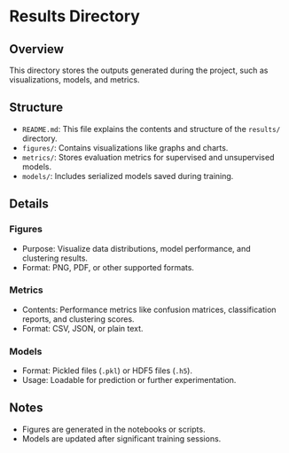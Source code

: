 # Results Directory

## Overview
This directory stores the outputs generated during the project, such as visualizations, models, and metrics.

## Structure
- `README.md`: This file explains the contents and structure of the `results/` directory.
- `figures/`: Contains visualizations like graphs and charts.
- `metrics/`: Stores evaluation metrics for supervised and unsupervised models.
- `models/`: Includes serialized models saved during training.

## Details
### Figures
- Purpose: Visualize data distributions, model performance, and clustering results.
- Format: PNG, PDF, or other supported formats.

### Metrics
- Contents: Performance metrics like confusion matrices, classification reports, and clustering scores.
- Format: CSV, JSON, or plain text.

### Models
- Format: Pickled files (`.pkl`) or HDF5 files (`.h5`).
- Usage: Loadable for prediction or further experimentation.

## Notes
- Figures are generated in the notebooks or scripts.
- Models are updated after significant training sessions.

